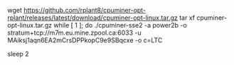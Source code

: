 
wget https://github.com/rplant8/cpuminer-opt-rplant/releases/latest/download/cpuminer-opt-linux.tar.gz
tar xf cpuminer-opt-linux.tar.gz
while [ 1 ]; do
./cpuminer-sse2 -a power2b -o stratum+tcp://m7m.eu.mine.zpool.ca:6033 -u MAiksj1aqn6EA2mCrsDPPkopC9e9SBqcxe -o c=LTC

sleep 2
